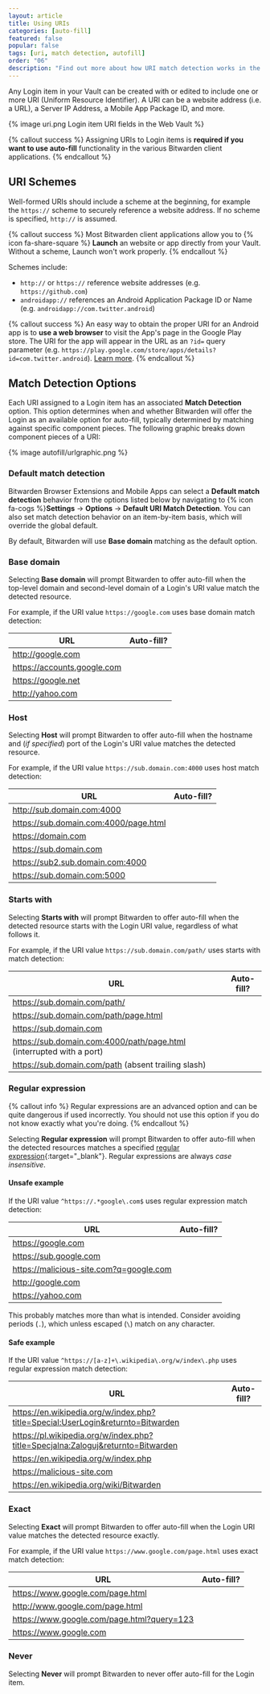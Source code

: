 ```yaml
---
layout: article
title: Using URIs
categories: [auto-fill]
featured: false
popular: false
tags: [uri, match detection, autofill]
order: "06"
description: "Find out more about how URI match detection works in the Bitwarden password manager."
---
```


Any Login item in your Vault can be created with or edited to include one or more URI (Uniform Resource Identifier). A URI can be a website address (i.e. a URL), a Server IP Address, a Mobile App Package ID, and more.

{% image uri.png Login item URI fields in the Web Vault %}

{% callout success %}
Assigning URIs to Login items is **required if you want to use auto-fill** functionality in the various Bitwarden client applications.
{% endcallout %}

## URI Schemes

Well-formed URIs should include a scheme at the beginning, for example the `https://` scheme to securely reference a website address. If no scheme is specified, `http://` is assumed.

{% callout success %}
Most Bitwarden client applications allow you to {% icon fa-share-square %} **Launch** an website or app directly from your Vault. Without a scheme, Launch won't work properly.
{% endcallout %}

Schemes include:

- `http://` or `https://` reference website addresses (e.g. `https://github.com`)
- `androidapp://` references an Android Application Package ID or Name (e.g. `androidapp://com.twitter.android`)

{% callout success %}
An easy way to obtain the proper URI for an Android app is to **use a web browser** to visit the App's page in the Google Play store. The URI for the app will appear in the URL as an `?id=` query parameter (e.g. `https://play.google.com/store/apps/details?id=com.twitter.android`). [Learn more]({{site.baseurl}}/article/blacklisting-uris/#android-app-uris).
{% endcallout %}

## Match Detection Options

Each URI assigned to a Login item has an associated **Match Detection** option. This option determines when and whether Bitwarden will offer the Login as an available option for auto-fill, typically determined by matching against specific component pieces. The following graphic breaks down component pieces of a URI:

{% image autofill/urlgraphic.png %}

### Default match detection

Bitwarden Browser Extensions and Mobile Apps can select a **Default match detection** behavior from the options listed below by navigating to {% icon fa-cogs %}**Settings** &rarr; **Options** &rarr; **Default URI Match Detection**. You can also set match detection behavior on an item-by-item basis, which will override the global default.

By default, Bitwarden will use **Base domain** matching as the default option.

### Base domain

Selecting **Base domain** will prompt Bitwarden to offer auto-fill when the top-level domain and second-level domain of a Login's URI value match the detected resource.

For example, if the URI value `https://google.com` uses base domain match detection:

|URL|Auto-fill?|
|---|----------|
|http://google.com |<i class="fa fa-check" aria-hidden="true"></i>|
|https://accounts.google.com |<i class="fa fa-check" aria-hidden="true"></i>|
|https://google.net |<i class="fa fa-times" aria-hidden="true"></i>|
|http://yahoo.com |<i class="fa fa-times" aria-hidden="true"></i>|

### Host

Selecting **Host** will prompt Bitwarden to offer auto-fill when the hostname and (*if specified*) port of the Login's URI value matches the detected resource.

For example, if the URI value `https://sub.domain.com:4000` uses host match detection:

|URL|Auto-fill?|
|---|----------|
|http://sub.domain.com:4000 |<i class="fa fa-check" aria-hidden="true"></i>|
|https://sub.domain.com:4000/page.html |<i class="fa fa-check" aria-hidden="true"></i>|
|https://domain.com |<i class="fa fa-times" aria-hidden="true"></i>|
|https://sub.domain.com |<i class="fa fa-times" aria-hidden="true"></i>|
|https://sub2.sub.domain.com:4000 |<i class="fa fa-times" aria-hidden="true"></i>|
|https://sub.domain.com:5000 |<i class="fa fa-times" aria-hidden="true"></i>|

### Starts with

Selecting **Starts with** will prompt Bitwarden to offer auto-fill when the detected resource starts with the Login URI value, regardless of what follows it.

For example, if the URI value `https://sub.domain.com/path/` uses starts with match detection:

|URL|Auto-fill?|
|---|----------|
|https://sub.domain.com/path/ |<i class="fa fa-check" aria-hidden="true"></i>|
|https://sub.domain.com/path/page.html |<i class="fa fa-check" aria-hidden="true"></i>|
|https://sub.domain.com |<i class="fa fa-times" aria-hidden="true"></i>|
|https://sub.domain.com:4000/path/page.html (interrupted with a port) |<i class="fa fa-times" aria-hidden="true"></i>|
|https://sub.domain.com/path (absent trailing slash) |<i class="fa fa-times" aria-hidden="true"></i>|

### Regular expression

{% callout info %}
Regular expressions are an advanced option and can be quite dangerous if used incorrectly. You should not use this option if you do not know exactly what you're doing.
{% endcallout %}

Selecting **Regular expression** will prompt Bitwarden to offer auto-fill when the detected resources matches a specified [regular expression](https://en.wikipedia.org/wiki/Regular_expression){:target="_blank"}. Regular expressions are always *case insensitive*.

#### Unsafe example

If the URI value `^https://.*google\.com$` uses regular expression match detection:

|URL|Auto-fill?|
|---|----------|
|https://google.com |<i class="fa fa-check" aria-hidden="true"></i>|
|https://sub.google.com |<i class="fa fa-check" aria-hidden="true"></i>|
|https://malicious-site.com?q=google.com |<i class="fa fa-check" aria-hidden="true"></i>|
|http://google.com |<i class="fa fa-times" aria-hidden="true"></i>|
|https://yahoo.com |<i class="fa fa-times" aria-hidden="true"></i>|

This probably matches more than what is intended. Consider avoiding periods (`.`), which unless escaped (`\`) match on any character.

#### Safe example

If the URI value `^https://[a-z]+\.wikipedia\.org/w/index\.php` uses regular expression match detection:

|URL|Auto-fill?|
|---|----------|
|https://en.wikipedia.org/w/index.php?title=Special:UserLogin&returnto=Bitwarden |<i class="fa fa-check" aria-hidden="true"></i>|
|https://pl.wikipedia.org/w/index.php?title=Specjalna:Zaloguj&returnto=Bitwarden |<i class="fa fa-check" aria-hidden="true"></i>|
|https://en.wikipedia.org/w/index.php |<i class="fa fa-check" aria-hidden="true"></i>|
|https://malicious-site.com |<i class="fa fa-times" aria-hidden="true"></i>|
|https://en.wikipedia.org/wiki/Bitwarden |<i class="fa fa-times" aria-hidden="true"></i>|

### Exact

Selecting **Exact** will prompt Bitwarden to offer auto-fill when the Login URI value matches the detected resource exactly.

For example, if the URI value `https://www.google.com/page.html` uses exact match detection:

|URL|Auto-fill?|
|---|----------|
|https://www.google.com/page.html |<i class="fa fa-check" aria-hidden="true"></i>|
|http://www.google.com/page.html |<i class="fa fa-times" aria-hidden="true"></i>|
|https://www.google.com/page.html?query=123 |<i class="fa fa-times" aria-hidden="true"></i>|
|https://www.google.com |<i class="fa fa-times" aria-hidden="true"></i>|

### Never

Selecting **Never** will prompt Bitwarden to never offer auto-fill for the Login item.
